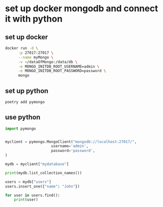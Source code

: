 # set up docker mongodb and connect it with python

## set up docker
```bash
docker run -d \
      -p 27017:27017 \
      --name myMongo \
      -v ~/dataOfMongo:/data/db \
      -e MONGO_INITDB_ROOT_USERNAME=admin \
      -e MONGO_INITDB_ROOT_PASSWORD=password \
      mongo
```

## set up python
```bash
poetry add pymongo
```

## use python
```python
import pymongo


myclient = pymongo.MongoClient("mongodb://localhost:27017/",
                     username='admin',
                     password='password',
)

mydb = myclient["mydatabase"]

print(mydb.list_collection_names())

users = mydb["users"]
users.insert_one({"name": "John"})

for user in users.find():
    print(user)
```